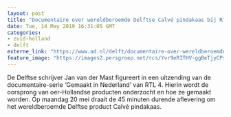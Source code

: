 ```yaml
---
layout: post
title: "Documentaire over wereldberoemde Delftse Calvé pindakaas bij RTL4"
date: Tue, 14 May 2019 16:31:05 GMT
categories: 
- zuid-holland 
- delft 
externe_link: "https://www.ad.nl/delft/documentaire-over-wereldberoemde-delftse-calve-pindakaas-bij-rtl4~aa04d178/"
feature_image: "https://images2.persgroep.net/rcs/Yvr9eRITHV-ggBeTjyCPs-9R8Ww/diocontent/148332551/_fitwidth/400/?appId=21791a8992982cd8da851550a453bd7f&quality=0.7"
---
```


De Delftse schrijver Jan van der Mast figureert in een uitzending van de documentaire-serie ‘Gemaakt in Nederland’ van RTL 4. Hierin wordt de oorsprong van oer-Hollandse producten onderzocht en hoe ze gemaakt worden. Op maandag 20 mei draait de 45 minuten durende aflevering om het wereldberoemde Delftse product Calvé pindakaas.
